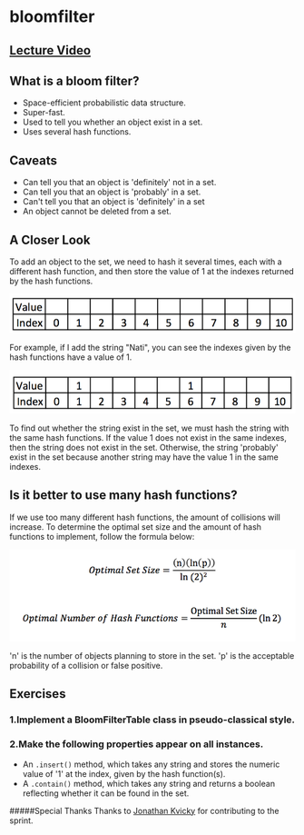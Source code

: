 # bloomfilter

## [Lecture Video](https://vimeo.com/148858962)

## What is a bloom filter?
* Space-efficient probabilistic data structure.
* Super-fast.
* Used to tell you whether an object exist in a set.
* Uses several hash functions.

## Caveats
* Can tell you that an object is 'definitely' not in a set.
* Can tell you that an object is 'probably' in a set.
* Can't tell you that an object is 'definitely' in a set
* An object cannot be deleted from a set.

## A Closer Look
To add an object to the set, we need to hash it several times, each with a different hash function, and then store the value of 1 at the indexes returned by the hash functions.

![ScreenShot](images/01.png)

For example, if I add the string "Nati", you can see the indexes given by the hash functions have a value of 1.

![ScreenShot](images/02.png)

To find out whether the string exist in the set, we must hash the string with the same hash functions.  If the value 1 does not exist in the same indexes, then the string does not exist in the set.  Otherwise, the string 'probably' exist in the set because another string may have the value 1 in the same indexes.

## Is it better to use many hash functions?
If we use too many different hash functions, the amount of collisions will increase.  To determine the optimal set size and the amount of hash functions to implement, follow the formula below:

![ScreenShot](images/03.png)

'n' is the number of objects planning to store in the set.
'p' is the acceptable probability of a collision or false positive.

## Exercises
### 1.Implement a BloomFilterTable class in pseudo-classical style.

### 2.Make the following properties appear on all instances.
* An ```.insert()``` method, which takes any string and stores the numeric value of '1' at the index, given by the hash function(s).
* A ```.contain()``` method, which takes any string and returns a boolean reflecting whether it can be found in the set.

#####Special Thanks
Thanks to [Jonathan Kvicky](https://github.com/jonkvix) for contributing to the sprint.